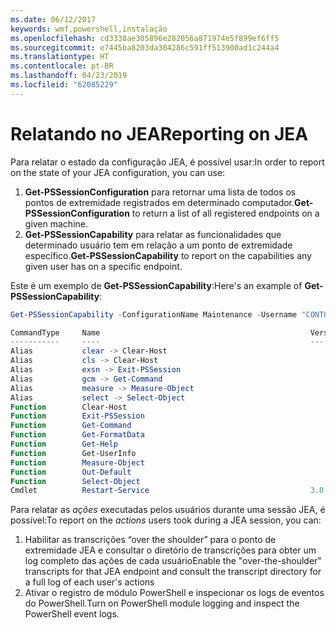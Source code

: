 ```yaml
---
ms.date: 06/12/2017
keywords: wmf,powershell,instalação
ms.openlocfilehash: cd3338ae305896e282056a871974e5f899ef6ff5
ms.sourcegitcommit: e7445ba8203da304286c591ff513900ad1c244a4
ms.translationtype: HT
ms.contentlocale: pt-BR
ms.lasthandoff: 04/23/2019
ms.locfileid: "62085229"
---
```

# <a name="reporting-on-jea"></a><span data-ttu-id="eaf2e-102">Relatando no JEA</span><span class="sxs-lookup"><span data-stu-id="eaf2e-102">Reporting on JEA</span></span>

<span data-ttu-id="eaf2e-103">Para relatar o estado da configuração JEA, é possível usar:</span><span class="sxs-lookup"><span data-stu-id="eaf2e-103">In order to report on the state of your JEA configuration, you can use:</span></span>

1. <span data-ttu-id="eaf2e-104">**Get-PSSessionConfiguration** para retornar uma lista de todos os pontos de extremidade registrados em determinado computador.</span><span class="sxs-lookup"><span data-stu-id="eaf2e-104">**Get-PSSessionConfiguration** to return a list of all registered endpoints on a given machine.</span></span>
2. <span data-ttu-id="eaf2e-105">**Get-PSSessionCapability** para relatar as funcionalidades que determinado usuário tem em relação a um ponto de extremidade específico.</span><span class="sxs-lookup"><span data-stu-id="eaf2e-105">**Get-PSSessionCapability** to report on the capabilities any given user has on a specific endpoint.</span></span>

<span data-ttu-id="eaf2e-106">Este é um exemplo de **Get-PSSessionCapability**:</span><span class="sxs-lookup"><span data-stu-id="eaf2e-106">Here's an example of **Get-PSSessionCapability**:</span></span>

```powershell
Get-PSSessionCapability -ConfigurationName Maintenance -Username "CONTOSO\JohnDoe"

CommandType     Name                                               Version    Source
-----------     ----                                               -------    ------
Alias           clear -> Clear-Host
Alias           cls -> Clear-Host
Alias           exsn -> Exit-PSSession
Alias           gcm -> Get-Command
Alias           measure -> Measure-Object
Alias           select -> Select-Object
Function        Clear-Host
Function        Exit-PSSession
Function        Get-Command
Function        Get-FormatData
Function        Get-Help
Function        Get-UserInfo
Function        Measure-Object
Function        Out-Default
Function        Select-Object
Cmdlet          Restart-Service                                    3.0.0.0 Microsof...
```

<span data-ttu-id="eaf2e-107">Para relatar as _ações_ executadas pelos usuários durante uma sessão JEA, é possível:</span><span class="sxs-lookup"><span data-stu-id="eaf2e-107">To report on the _actions_ users took during a JEA session, you can:</span></span>

1. <span data-ttu-id="eaf2e-108">Habilitar as transcrições “over the shoulder” para o ponto de extremidade JEA e consultar o diretório de transcrições para obter um log completo das ações de cada usuário</span><span class="sxs-lookup"><span data-stu-id="eaf2e-108">Enable the "over-the-shoulder" transcripts for that JEA endpoint and consult the transcript directory for a full log of each user's actions</span></span>
2. <span data-ttu-id="eaf2e-109">Ativar o registro de módulo PowerShell e inspecionar os logs de eventos do PowerShell.</span><span class="sxs-lookup"><span data-stu-id="eaf2e-109">Turn on PowerShell module logging and inspect the PowerShell event logs.</span></span>